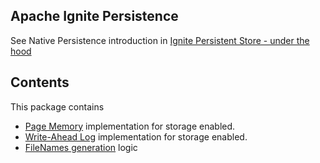 Apache Ignite Persistence
-------------------------
See Native Persistence introduction in [Ignite Persistent Store - under the hood](https://cwiki.apache.org/confluence/display/IGNITE/Ignite+Persistent+Store+-+under+the+hood)

Contents
--------
This package contains
- [Page Memory](pagemem) implementation for storage enabled.
- [Write-Ahead Log](wal) implementation for storage enabled.
- [FileNames generation](filename) logic